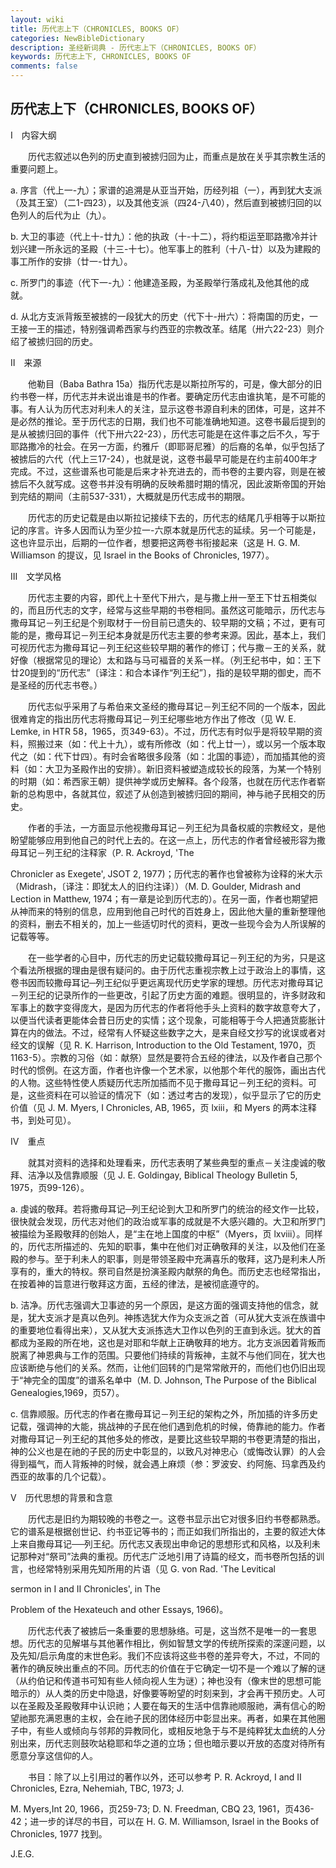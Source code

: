 ```yaml
---
layout: wiki
title: 历代志上下（CHRONICLES, BOOKS OF）
categories: NewBibleDictionary
description: 圣经新词典 - 历代志上下（CHRONICLES, BOOKS OF）
keywords: 历代志上下, CHRONICLES, BOOKS OF
comments: false
---
```


## 历代志上下（CHRONICLES, BOOKS OF）

Ⅰ　内容大纲

　　历代志叙述以色列的历史直到被掳归回为止，而重点是放在关乎其宗教生活的重要问题上。

a. 序言（代上一-九）；家谱的追溯是从亚当开始，历经列祖（一），再到犹大支派（及其王室）（二1-四23），以及其他支派（四24-八40），然后直到被掳归回的以色列人的后代为止（九）。

b. 大卫的事迹（代上十-廿九）：他的执政（十-十二），将约柜运至耶路撒冷并计划兴建一所永远的圣殿（十三-十七）。他军事上的胜利（十八-廿）以及为建殿的事工所作的安排（廿一-廿九）。

c. 所罗门的事迹（代下一-九）：他建造圣殿，为圣殿举行落成礼及他其他的成就。

d. 从北方支派背叛至被掳的一段犹大的历史（代下十-卅六）：将南国的历史，一王接一王的描述，特别强调希西家与约西亚的宗教改革。结尾（卅六22-23）则介绍了被掳归回的历史。

Ⅱ　来源

　　他勒目（Baba Bathra 15a）指历代志是以斯拉所写的，可是，像大部分的旧约书卷一样，历代志并未说出谁是书的作者。要确定历代志由谁执笔，是不可能的事。有人认为历代志对利未人的关注，显示这卷书源自利未的团体，可是，这并不是必然的推论。至于历代志的日期，我们也不可能准确地知道。这卷书最后提到的是从被掳归回的事件（代下卅六22-23），历代志可能是在这件事之后不久，写于耶路撒冷的社会。在另一方面，约雅斤（即耶哥尼雅）的后裔的名单，似乎包括了被掳后的六代（代上三17-24），也就是说，这卷书最早可能是在约主前400年才完成。不过，这些谱系也可能是后来才补充进去的，而书卷的主要内容，则是在被掳后不久就写成。这卷书并没有明确的反映希腊时期的情况，因此波斯帝国的开始到完结的期间（主前537-331），大概就是历代志成书的期限。

　　历代志的历史记载是由以斯拉记接续下去的，历代志的结尾几乎相等于以斯拉记的序言。许多人因而认为至少拉一-六原本就是历代志的延续。另一个可能是，这也许显示出，后期的一位作者，想要把这两卷书衔接起来（这是 H. G. M. Williamson 的提议，见 Israel in the Books of Chronicles, 1977）。

Ⅲ　文学风格

　　历代志主要的内容，即代上十至代下卅六，是与撒上卅一至王下廿五相类似的，而且历代志的文字，经常与这些早期的书卷相同。虽然这可能暗示，历代志与撒母耳记－列王纪是个别取材于一份目前已遗失的、较早期的文稿；不过，更有可能的是，撒母耳记－列王纪本身就是历代志主要的参考来源。因此，基本上，我们可视历代志为撒母耳记－列王纪这些较早期的著作的修订；代与撒－王的关系，就好像（根据常见的理论）太和路与马可褔音的关系一样。（列王纪书中，如：王下廿20提到的“历代志”〔译注：和合本译作“列王纪”〕，指的是较早期的御史，而不是圣经的历代志书卷。）

　　历代志似乎采用了与希伯来文圣经的撒母耳记－列王纪不同的一个版本，因此很难肯定的指出历代志将撒母耳记－列王纪哪些地方作出了修改（见 W. E. Lemke, in HTR 58，1965，页349-63）。不过，历代志有时似乎是将较早期的资料，照搬过来（如：代上十九），或有所修改（如：代上廿一），或以另一个版本取代之（如：代下廿四）。有时会省略很多段落（如：北国的事迹），而加插其他的资料（如：大卫为圣殿作出的安排）。新旧资料被塑造成较长的段落，为某一个特别的时期（如：希西家王朝）提供神学或历史解释。各个段落，也就在历代志作者崭新的总构思中，各就其位，叙述了从创造到被掳归回的期间，神与祂子民相交的历史。

　　作者的手法，一方面显示他视撒母耳记－列王纪为具备权威的宗教经文，是他盼望能够应用到他自己的时代上去的。在这一点上，历代志的作者曾经被形容为撒母耳记－列王纪的注释家（P. R. Ackroyd, 'The

Chronicler as Exegete', JSOT 2, 1977)；历代志的著作也曾被称为诠释的米大示（Midrash，〔译注：即犹太人的旧约注译〕）（M. D. Goulder, Midrash and Lection in Matthew, 1974；有一章是论到历代志的）。在另一面，作者也期望把从神而来的特别的信息，应用到他自己时代的百姓身上，因此他大量的重新整理他的资料，删去不相关的，加上一些适切时代的资料，更改一些现今会为人所误解的记载等等。

　　在一些学者的心目中，历代志的历史记载较撒母耳记－列王纪的为劣，只是这个看法所根据的理由是很有疑问的。由于历代志重视宗教上过于政治上的事情，这卷书因而较撒母耳记─列王纪似乎更远离现代历史学家的理想。历代志对撒母耳记－列王纪的记录所作的一些更改，引起了历史方面的难题。很明显的，许多财政和军事上的数字变得庞大，是因为历代志的作者将他手头上资料的数字故意夸大了，以便当代读者更能体会昔日历史的实情；这个现象，可能相等于今人把通货膨胀计算在内的做法。不过，经常有人怀疑这些数字之大，是来自经文抄写的讹误或者对经文的误解（见 R. K. Harrison, Introduction to the Old Testament, 1970，页1163-5）。宗教的习俗（如：献祭）显然是要符合五经的律法，以及作者自己那个时代的惯例。在这方面，作者也许像一个艺术家，以他那个年代的服饰，画出古代的人物。这些特性使人质疑历代志所加插而不见于撒母耳记－列王纪的资料。可是，这些资料在可以验证的情况下（如：透过考古的发现），似乎显示了它的历史价值（见 J. M. Myers, I Chronicles, AB, 1965，页 lxiii，和 Myers 的两本注释书，到处可见）。

Ⅳ　重点

　　就其对资料的选择和处理看来，历代志表明了某些典型的重点－关注虔诚的敬拜、洁净以及信靠顺服（见 J. E. Goldingay, Biblical Theology Bulletin 5, 1975，页99-126）。

a. 虔诚的敬拜。若将撒母耳记─列王纪论到大卫和所罗门的统治的经文作一比较，很快就会发现，历代志对他们的政治或军事的成就是不大感兴趣的。大卫和所罗门被描绘为圣殿敬拜的创始人，是“主在地上国度的中枢”（Myers，页 lxviii）。同样的，历代志所描述的、先知的职事，集中在他们对正确敬拜的关注，以及他们在圣殿的参与。至于利未人的职事，则是带领圣殿中充满喜乐的敬拜，这乃是利未人所享有的，重大的特权。祭司自然是扮演圣殿内献祭的角色。而历史志也经常指出，在按着神的旨意进行敬拜这方面，五经的律法，是被彻底遵守的。

b. 洁净。历代志强调大卫事迹的另一个原因，是这方面的强调支持他的信念，就是，犹大支派才是真以色列。神拣选犹大作为众支派之首（可从犹大支派在族谱中的重要地位看得出来），又从犹大支派拣选大卫作以色列的王直到永远。犹大的首都成为圣殿的所在地，这也是对耶和华献上正确敬拜的地方。北方支派因着背叛而脱离了神恩典与工作的范围。只要他们持续的背叛神，主就不与他们同在，犹大也应该断绝与他们的关系。然而，让他们回转的门是常常敞开的，而他们也仍旧出现于“神完全的国度”的谱系名单中（M. D. Johnson, The Purpose of the Biblical Genealogies,1969，页57）。

c. 信靠顺服。历代志的作者在撒母耳记－列王纪的架构之外，所加插的许多历史记载，强调神的大能，挑战神的子民在他们遇到危机的时候，倚靠祂的能力。作者对撒母耳记－列王纪的其他多处的修改，是要比这些较早期的书卷更清楚的指出，神的公义也是在祂的子民的历史中彰显的，以致凡对神忠心（或悔改认罪）的人会得到福气，而人背叛神的时候，就会遇上麻烦（参：罗波安、约阿施、玛拿西及约西亚的故事的几个记载）。

Ⅴ　历代思想的背景和含意

　　历代志是旧约为期较晚的书卷之一。这卷书显示出它对很多旧约书卷都熟悉。它的谱系是根据创世记、约书亚记等书的；而正如我们所指出的，主要的叙述大体上来自撒母耳记──列王纪。历代志又表现出申命记的思想形式和风格，以及利未记那种对“祭司”法典的重视。历代志广泛地引用了诗篇的经文，而书卷所包括的训言，也经常特别采用先知所用的片语（见 G. von Rad. 'The Levitical

sermon in I and II Chronicles', in The

Problem of the Hexateuch and other Essays, 1966)。

　　历代志代表了被掳后一条重要的思想脉络。可是，这当然不是唯一的一套思想。历代志的见解堪与其他著作相比，例如智慧文学的传统所探索的深邃问题，以及先知/启示角度的末世色彩。我们不应该将这些书卷的差异夸大，不过，不同的著作的确反映出重点的不同。历代志的价值在于它确定一切不是一个难以了解的谜（从约伯记和传道书可知有些人倾向视人生为谜）；神也没有（像末世的思想可能暗示的）从人类的历史中隐退，好像要等盼望的时刻来到，才会再干预历史。人可以在圣殿及圣殿敬拜中认识祂；人要在每天的生活中信靠祂顺服祂，满有信心的盼望祂那充满恩惠的主权，会在祂子民的团体经历中彰显出来。再者，如果在其他圈子中，有些人或倾向与邻邦的异教同化，或相反地急于与不是纯粹犹太血统的人分别出来，历代志则鼓吹站稳耶和华之道的立场；但也暗示要以开放的态度对待所有愿意分享这信仰的人。

　　书目：除了以上引用过的著作以外，还可以参考 P. R. Ackroyd, I and II Chronicles, Ezra, Nehemiah, TBC, 1973; J.

M. Myers,Int 20, 1966，页259-73; D. N. Freedman, CBQ 23, 1961，页436-42；进一步的详尽的书目，可以在 H. G. M. Williamson, Israel in the Books of Chronicles, 1977 找到。

J.E.G.






